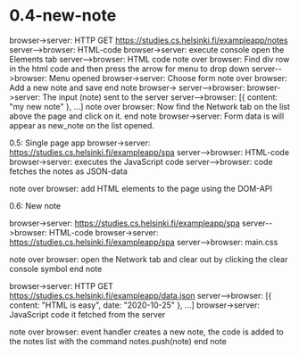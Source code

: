 # 0.4-new-note
browser->server: HTTP GET https://studies.cs.helsinki.fi/exampleapp/notes
server-->browser: HTML-code
browser->server: execute console open the Elements tab
server-->browser: HTML code 
note over browser: Find div row in the html code and then press the arrow for menu to drop down
server-->browser: Menu opened
browser->server: Choose form
note over browser:
Add a new note and save
end note
browser->
server-->browser: 
browser->server: The input (note) sent to the server
server-->browser: [{ content: "my new note" }, ...]
note over browser:
Now find the Network tab on the list above the page and click on it.
end note
browser->server: Form data is will appear as new_note on the list opened.



0.5: Single page app
browser->server: https://studies.cs.helsinki.fi/exampleapp/spa
server-->browser: HTML-code
browser->server: executes the JavaScript code 
server-->browser: code fetches the notes as JSON-data 

note over browser:
add HTML elements to the page using the DOM-API



0.6: New note

browser->server: https://studies.cs.helsinki.fi/exampleapp/spa
server-->browser: HTML-code
browser->server: https://studies.cs.helsinki.fi/exampleapp/spa
server-->browser: main.css


note over browser:
open the Network tab and clear out by clicking the clear console symbol
end note

browser->server: HTTP GET https://studies.cs.helsinki.fi/exampleapp/data.json
server-->browser: [{ content: "HTML is easy", date: "2020-10-25" }, ...]
browser->server:  JavaScript code it fetched from the server

note over browser:
event handler creates a new note, the code is added
to the notes list with the command notes.push(note)
end note
